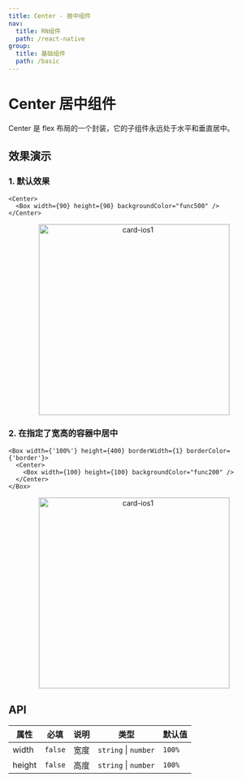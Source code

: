 ```yaml
---
title: Center - 居中组件
nav:
  title: RN组件
  path: /react-native
group:
  title: 基础组件
  path: /basic
---
```


# Center 居中组件

Center 是 flex 布局的一个封装，它的子组件永远处于水平和垂直居中。

## 效果演示

### 1. 默认效果

```tsx | pure
<Center>
  <Box width={90} height={90} backgroundColor="func500" />
</Center>
```

<center>
  <figure>
    <img
      alt="card-ios1"
      src="https://td-dev-public.oss-cn-hangzhou.aliyuncs.com/maoyes-app/1643096226546921536.png"
      style="width: 375px; margin-right: 10px; border: 1px solid #ddd;"
    />
  </figure>
</center>

### 2. 在指定了宽高的容器中居中

```tsx | pure
<Box width={'100%'} height={400} borderWidth={1} borderColor={'border'}>
  <Center>
    <Box width={100} height={100} backgroundColor="func200" />
  </Center>
</Box>
```

<center>
  <figure>
    <img
      alt="card-ios1"
      src="https://td-dev-public.oss-cn-hangzhou.aliyuncs.com/maoyes-app/1643096237451002191.png"
      style="width: 375px; margin-right: 10px; border: 1px solid #ddd;"
    />
  </figure>
</center>

## API

| 属性   | 必填    | 说明 | 类型                 | 默认值 |
| ------ | ------- | ---- | -------------------- | ------ |
| width  | `false` | 宽度 | `string` \| `number` | `100%` |
| height | `false` | 高度 | `string` \| `number` | `100%` |
